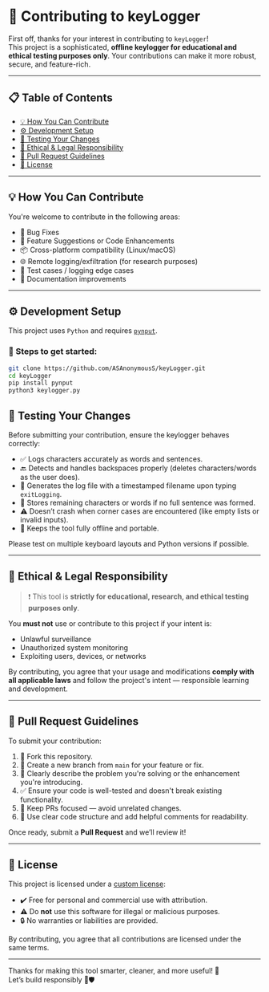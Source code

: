 # 🤝 Contributing to keyLogger

First off, thanks for your interest in contributing to `keyLogger`!  
This project is a sophisticated, **offline keylogger for educational and ethical testing purposes only**. Your contributions can make it more robust, secure, and feature-rich.

---

## 📋 Table of Contents

- [💡 How You Can Contribute](#-how-you-can-contribute)
- [⚙️ Development Setup](#️-development-setup)
- [🧪 Testing Your Changes](#-testing-your-changes)
- [🚫 Ethical & Legal Responsibility](#-ethical--legal-responsibility)
- [📩 Pull Request Guidelines](#-pull-request-guidelines)
- [📜 License](#-license)

---

## 💡 How You Can Contribute

You're welcome to contribute in the following areas:

- 🐛 Bug Fixes
- 🧠 Feature Suggestions or Code Enhancements
- 📦 Cross-platform compatibility (Linux/macOS)
- 🌐 Remote logging/exfiltration (for research purposes)
- 🧪 Test cases / logging edge cases
- 📄 Documentation improvements

---

## ⚙️ Development Setup

This project uses `Python` and requires [`pynput`](https://pypi.org/project/pynput/).

### 🔧 Steps to get started:

```bash
git clone https://github.com/ASAnonymousS/keyLogger.git
cd keyLogger
pip install pynput
python3 keylogger.py
```

## 🧪 Testing Your Changes

Before submitting your contribution, ensure the keylogger behaves correctly:

- ✅ Logs characters accurately as words and sentences.
- 🔙 Detects and handles backspaces properly (deletes characters/words as the user does).
- 📄 Generates the log file with a timestamped filename upon typing `exitLogging`.
- 💾 Stores remaining characters or words if no full sentence was formed.
- ⚠️ Doesn’t crash when corner cases are encountered (like empty lists or invalid inputs).
- 📎 Keeps the tool fully offline and portable.

Please test on multiple keyboard layouts and Python versions if possible.

---

## 🚫 Ethical & Legal Responsibility

> ❗ This tool is **strictly for educational, research, and ethical testing purposes only**.

You **must not** use or contribute to this project if your intent is:

- Unlawful surveillance
- Unauthorized system monitoring
- Exploiting users, devices, or networks

By contributing, you agree that your usage and modifications **comply with all applicable laws** and follow the project's intent — responsible learning and development.

---

## 📩 Pull Request Guidelines

To submit your contribution:

1. 🍴 Fork this repository.
2. 🌿 Create a new branch from `main` for your feature or fix.
3. 💬 Clearly describe the problem you're solving or the enhancement you're introducing.
4. ✅ Ensure your code is well-tested and doesn't break existing functionality.
5. 🎯 Keep PRs focused — avoid unrelated changes.
6. 🧹 Use clear code structure and add helpful comments for readability.

Once ready, submit a **Pull Request** and we’ll review it!

---

## 📜 License

This project is licensed under a [custom license](../LICENSE.md):

- ✔️ Free for personal and commercial use with attribution.
- ⚠️ Do **not** use this software for illegal or malicious purposes.
- 🔒 No warranties or liabilities are provided.

By contributing, you agree that all contributions are licensed under the same terms.

---

Thanks for making this tool smarter, cleaner, and more useful! 🙌  
Let’s build responsibly 🧠🛡️
